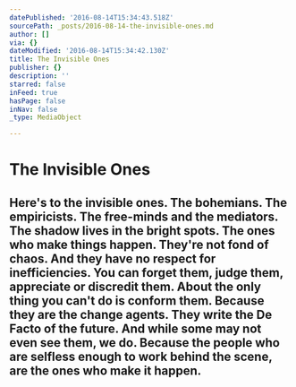 ```yaml
---
datePublished: '2016-08-14T15:34:43.518Z'
sourcePath: _posts/2016-08-14-the-invisible-ones.md
author: []
via: {}
dateModified: '2016-08-14T15:34:42.130Z'
title: The Invisible Ones
publisher: {}
description: ''
starred: false
inFeed: true
hasPage: false
inNav: false
_type: MediaObject

---
```

# The Invisible Ones

## Here's to the invisible ones. The bohemians. The empiricists. The free-minds and the mediators. The shadow lives in the bright spots. The ones who make things happen. They're not fond of chaos. And they have no respect for inefficiencies. You can forget them, judge them, appreciate or discredit them. About the only thing you can't do is conform them. Because they are the change agents. They write the De Facto of the future. And while some may not even see them, we do. Because the people who are selfless enough to work behind the scene, are the ones who make it happen.
